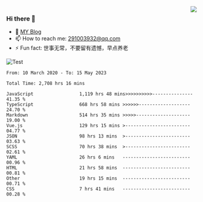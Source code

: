 <img align='right' src='https://github-readme-stats.vercel.app/api?username=niaogege&show_icons=true&theme=radical'/>

### Hi there 👋

- 🌱 [MY Blog](https://bythewayer.com/)
- 📫 How to reach me: 291003932@qq.com
- ⚡ Fun fact:  世事无常，不要留有遗憾，早点养老

![Test](https://github-readme-stats.vercel.app/api/top-langs/?username=niaogege&layout=compact)

<!--START_SECTION:waka-->

```text
From: 10 March 2020 - To: 15 May 2023

Total Time: 2,708 hrs 16 mins

JavaScript                 1,119 hrs 48 mins>>>>>>>>>>---------------   41.35 %
TypeScript                 668 hrs 58 mins >>>>>>-------------------   24.70 %
Markdown                   514 hrs 35 mins >>>>>--------------------   19.00 %
Vue.js                     129 hrs 15 mins >------------------------   04.77 %
JSON                       98 hrs 13 mins  >------------------------   03.63 %
SCSS                       70 hrs 38 mins  >------------------------   02.61 %
YAML                       26 hrs 6 mins   -------------------------   00.96 %
HTML                       21 hrs 58 mins  -------------------------   00.81 %
Other                      19 hrs 15 mins  -------------------------   00.71 %
CSS                        7 hrs 41 mins   -------------------------   00.28 %
```

<!--END_SECTION:waka-->
